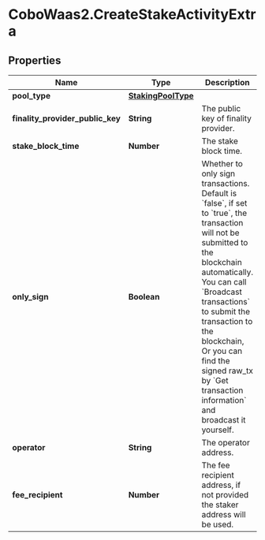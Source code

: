 # CoboWaas2.CreateStakeActivityExtra

## Properties

Name | Type | Description | Notes
------------ | ------------- | ------------- | -------------
**pool_type** | [**StakingPoolType**](StakingPoolType.md) |  | 
**finality_provider_public_key** | **String** | The public key of finality provider. | 
**stake_block_time** | **Number** | The stake block time. | 
**only_sign** | **Boolean** | Whether to only sign transactions. Default is &#x60;false&#x60;, if set to &#x60;true&#x60;,  the transaction will not be submitted to the blockchain automatically. You can call &#x60;Broadcast transactions&#x60; to submit the transaction to the blockchain,  Or you can find the signed raw_tx by &#x60;Get transaction information&#x60; and broadcast it yourself.  | [optional] 
**operator** | **String** | The operator address. | [optional] 
**fee_recipient** | **Number** | The fee recipient address, if not provided the staker address will be used. | [optional] 


